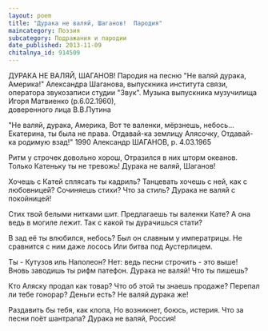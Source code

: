```yaml
---
layout: poem
title: "Дурака не валяй, Шаганов!  Пародия"
maincategory: Поэзия
subcategory: Подражания и пародии
date_published: 2013-11-09
chitalnya_id: 914509
---
```




ДУРАКА НЕ ВАЛЯЙ, ШАГАНОВ!
Пародия на песню "Не валяй дурака, Америка!" 
Александра Шаганова, выпускника института связи, 
оператора звукозаписи студии "Звук". 
Музыка выпускника музучилища Игоря Матвиенко (р.6.02.1960),   
доверенного лица В.В.Путина

"Не валяй, дурака, Америка,
Вот те валенки, мёрзнешь, небось...
Екатерина, ты была не права.
Отдавай-ка землицу Алясочку,
Отдавай-ка родимую взад!"
1990
Александр ШАГАНОВ, р. 4.03.1965

Ритм у строчек довольно хорош,
Отразился в них шторм океанов.
Только Катеньку ты не тревожь!
Дурака не валяй, Шаганов!

Хочешь с Катей сплясать ты кадриль?
Танцевать хочешь с ней, как с любовницей?
Сочиняешь стихи? Что за стиль?
Дурака не валяй с покойницей!

Стих твой белыми нитками шит.
Предлагаешь ты валенки Кате?
А она ведь в могиле лежит.
Так с какой ты дурачишься стати?

В зад её ты влюбился, небось?
Был он славным у императрицы.
Не сравнится с ним даже лосось
Или битва под Аустерлицем.

Ты - Кутузов иль Наполеон?
Нет: ведь песни строчить - это выше!
Вновь заводишь ты рифм патефон.
Дурака не валяй! Что ты пишешь?

Кто Аляску продал как товар?
Что об этой ты знаешь продаже?
Перепал ли тебе гонорар?
Деньги есть? Не валяй дурака же!

Раздавить бы тебя, как клопа,
Но возникнет, боюсь, истерия.
Что за песни поёт шантрапа?
Дурака не валяй, Россия!








